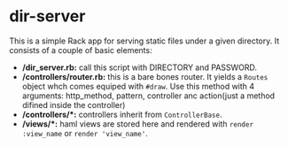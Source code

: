 dir-server
==========

This is a simple Rack app for serving static files under a given directory. It consists of a couple of basic elements:

+ **/dir_server.rb:** call this script with DIRECTORY and PASSWORD.
+ **/controllers/router.rb:** this is a bare bones router. It yields a `Routes` object whch comes equiped with `#draw`. Use this method with 4 arguments: http_method, pattern, controller anc action(just a method difined inside the controller)
+ **/controllers/*:** controllers inherit from `ControllerBase`.
+ **/views/*:** haml views are stored here and rendered with `render :view_name` or `render 'view_name'`.
